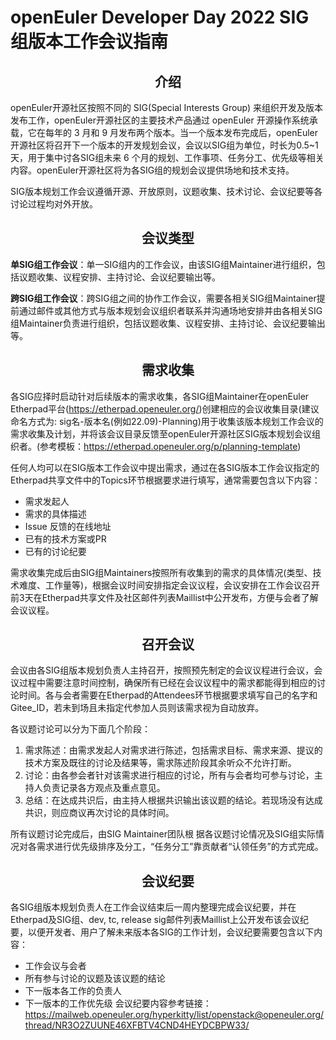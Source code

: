 # openEuler Developer Day 2022 SIG组版本工作会议指南 

## <center> 介绍
openEuler开源社区按照不同的 SIG(Special Interests Group) 来组织开发及版本发布工作，openEuler开源社区的主要技术产品通过 openEuler 开源操作系统承载，它在每年的 3 月和 9 月发布两个版本。当一个版本发布完成后，openEuler开源社区将召开下一个版本的开发规划会议，会议以SIG组为单位，时长为0.5~1天，用于集中讨各SIG组未来 6 个月的规划、工作事项、任务分工、优先级等相关内容。openEuler开源社区将为各SIG组的规划会议提供场地和技术支持。

SIG版本规划工作会议遵循开源、开放原则，议题收集、技术讨论、会议纪要等各讨论过程均对外开放。


## <center> 会议类型

**单SIG组工作会议**：单一SIG组内的工作会议，由该SIG组Maintainer进行组织，包括议题收集、议程安排、主持讨论、会议纪要输出等。

**跨SIG组工作会议**：跨SIG组之间的协作工作会议，需要各相关SIG组Maintainer提前通过邮件或其他方式与版本规划会议组织者联系并沟通场地安排并由各相关SIG组Maintainer负责进行组织，包括议题收集、议程安排、主持讨论、会议纪要输出等。

## <center> 需求收集

各SIG应择时启动针对后续版本的需求收集，各SIG组Maintainer在openEuler Etherpad平台(https://etherpad.openeuler.org/)创建相应的会议收集目录(建议命名方式为: sig名-版本名(例如22.09)-Planning)用于收集该版本规划工作会议的需求收集及计划，并将该会议目录反馈至openEuler开源社区SIG版本规划会议组织者。(参考模板：https://etherpad.openeuler.org/p/planning-template)

任何人均可以在SIG版本工作会议中提出需求，通过在各SIG版本工作会议指定的Etherpad共享文件中的Topics环节根据要求进行填写，通常需要包含以下内容：
- 需求发起人
- 需求的具体描述
- Issue 反馈的在线地址
- 已有的技术方案或PR
- 已有的讨论纪要

需求收集完成后由SIG组Maintainers按照所有收集到的需求的具体情况(类型、技术难度、工作量等)，根据会议时间安排指定会议议程，会议安排在工作会议召开前3天在Etherpad共享文件及社区邮件列表Maillist中公开发布，方便与会者了解会议议程。

## <center> 召开会议

会议由各SIG组版本规划负责人主持召开，按照预先制定的会议议程进行会议，会议过程中需要注意时间控制，确保所有已经在会议议程中的需求都能得到相应的讨论时间。各与会者需要在Etherpad的Attendees环节根据要求填写自己的名字和Gitee_ID，若未到场且未指定代参加人员则该需求视为自动放弃。

各议题讨论可以分为下面几个阶段：
1. 需求陈述：由需求发起人对需求进行陈述，包括需求目标、需求来源、提议的技术方案及既往的讨论及结果等，需求陈述阶段其余听众不允许打断。
2. 讨论：由各参会者针对该需求进行相应的讨论，所有与会者均可参与讨论，主持人负责记录各方观点及重点意见。
3. 总结：在达成共识后，由主持人根据共识输出该议题的结论。若现场没有达成共识，则应商议再次讨论的具体时间。

所有议题讨论完成后，由SIG Maintainer团队根 据各议题讨论情况及SIG组实际情况对各需求进行优先级排序及分工，“任务分工”靠贡献者“认领任务”的方式完成。

## <center> 会议纪要

各SIG组版本规划负责人在工作会议结束后一周内整理完成会议纪要，并在Etherpad及SIG组、dev, tc, release sig邮件列表Maillist上公开发布该会议纪要，以便开发者、用户了解未来版本各SIG的工作计划，会议纪要需要包含以下内容：
- 工作会议与会者
- 所有参与讨论的议题及该议题的结论
- 下一版本各工作的负责人
- 下一版本的工作优先级
会议纪要内容参考链接：https://mailweb.openeuler.org/hyperkitty/list/openstack@openeuler.org/thread/NR3O2ZUUNE46XFBTV4CND4HEYDCBPW33/
